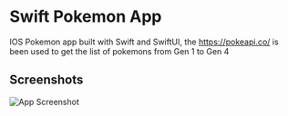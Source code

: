 

# Swift Pokemon App

IOS Pokemon app built with Swift and SwiftUI, the https://pokeapi.co/ is been used to get the list of pokemons from Gen 1 to Gen 4


## Screenshots

![App Screenshot](https://i.imgur.com/lLlFdVXt.png)

  
